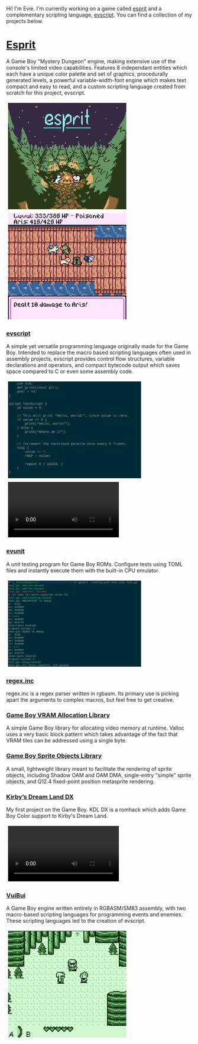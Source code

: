 <head>
<title>Evie</title>
<style>
    .image {
        float: left;
        padding: 5px;
        max-width: 360px;
        height: auto;
    }
    .image-row::after {
        content: "";
        clear: both;
        display: table;
    }
</style>
</head>

Hi! I'm Evie.
I'm currently working on a game called [esprit](https://github.com/eievui5/esprit) and a complementary scripting language,
[evscript](https://github.com/eievui5/evscript).
You can find a collection of my projects below.

# [Esprit](https://github.com/eievui5/esprit)

A Game Boy "Mystery Dungeon" engine, making extensive use of the
console's limited video capabilities. Features 8 independant entities which
each have a unique color palette and set of graphics, procedurally
generated levels, a powerful variable-width-font engine which makes text
compact and easy to read, and a custom scripting language created from
scratch for this project, evscript.

<div class=image-row>
<img class=image src="assets/esprit-title.png">
<img class=image src="assets/esprit-gameplay.png">
</div>

### [evscript](https://github.com/eievui5/evscript)

A simple yet versatile programming language originally made for the
Game Boy. Intended to replace the macro based scripting languages often
used in assembly projects, evscript provides control flow structures,
variable declarations and operators, and compact bytecode output which
saves space compared to C or even some assembly code.

<div class=image-row>
<img class=image src="assets/evscript-source.png">
<video class=image loop controls>
<source src="assets/evscript-hello-world.mp4" type="video/mp4">
</video>
</div>

### [evunit](https://github.com/eievui5/evunit)

A unit testing program for Game Boy ROMs.
Configure tests using TOML files and instantly execute them with the built-in CPU emulator.

<div class=image-row>
<img class=image src="assets/rgbunit-results.png">
</div>

### [regex.inc](https://github.com/eievui5/regex.inc)

regex.inc is a regex parser written in rgbasm.
Its primary use is picking apart the arguments to complex macros, but feel free to get creative.

### [Game Boy VRAM Allocation Library](https://github.com/eievui5/gb-valloc-lib)

A simple Game Boy library for allocating video memory at runtime. Valloc
uses a very basic block pattern which takes advantage of the fact that
VRAM tiles can be addressed using a single byte.

### [Game Boy Sprite Objects Library](https://github.com/eievui5/gb-sprobj-lib)

A small, lightweight library meant to facilitate the rendering of
sprite objects, including Shadow OAM and OAM DMA, single-entry "simple"
sprite objects, and Q12.4 fixed-point position metasprite rendering.

### [Kirby’s Dream Land DX](https://github.com/eievui5/kdl-dx)

My first project on the Game Boy. KDL DX is a romhack
which adds Game Boy Color support to Kirby's Dream Land.

<div class=image-row>
<video class=image loop controls>
<source src="assets/kdl-dx.mp4" type="video/mp4">
</video>
</div>

### [VuiBui](https://github.com/eievui5/vuibui-engine)

A Game Boy engine written entirely in RGBASM/SM83 assembly,
with two macro-based scripting languages for programming events and enemies.
These scripting languages led to the creation of evscript.

<div class=image-row>
<img class=image src="assets/vuibui.png">
</div>
